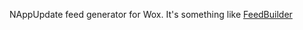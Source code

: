﻿NAppUpdate feed generator for Wox. It's something like [FeedBuilder](https://github.com/synhershko/NAppUpdate/tree/master/FeedBuilder)